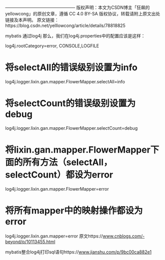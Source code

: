 <!-- Mybatis提供的标准日志输出 -->
<?xml version="1.0" encoding="utf-8"?>
<!DOCTYPE configuration PUBLIC "-//mybatis.org//DTD Config 3.0//EN" "http://mybatis.org/dtd/mybatis-3-config.dtd">

<configuration>

  <settings>        
     <setting name="defaultExecutorType" value="REUSE" />
     <!-- 配置控制台输出 -->
     <setting name="logImpl" value="STDOUT_LOGGING"/>  
  </settings>

  <typeAliases>

  </typeAliases>

</configuration>
————————————————
版权声明：本文为CSDN博主「狂飙的yellowcong」的原创文章，遵循 CC 4.0 BY-SA 版权协议，转载请附上原文出处链接及本声明。
原文链接：https://blog.csdn.net/yelllowcong/article/details/78818825


mybatis 通过log4j
    <settings>
        <!-- 开启log4j来记录日志 -->
        <setting name="logImpl" value="log4j"/>
    </settings>
    那么，我们在log4j.properties中的配置应该是这样：


log4j.rootCategory=error, CONSOLE,LOGFILE
 
# 将selectAll的错误级别设置为info
log4j.logger.lixin.gan.mapper.FlowerMapper.selectAll=info
 
# 将selectCount的错误级别设置为debug
log4j.logger.lixin.gan.mapper.FlowerMapper.selectCount=debug
 
# 将lixin.gan.mapper.FlowerMapper下面的所有方法（selectAll，selectCount）都设为error
log4j.logger.lixin.gan.mapper.FlowerMapper=error
 
# 将所有mapper中的映射操作都设为error
log4j.logger.lixin.gan.mapper=error
原文https://www.cnblogs.com/-beyond/p/10113455.html

mybatis整合log4j打印sql语句https://www.jianshu.com/p/9bc00ca882e1


　　
